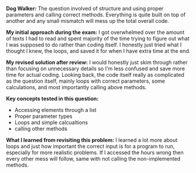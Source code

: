 **Dog Walker:**
The question involved of structure and using proper parameters and calling correct methods. Everything is quite built on top of another and any small mismatch will mess up the total overall code. 

**My initial approach during the exam:**
I got overwhelmed over the amount of texts I had to read and spent majority of the time trying to figure out what I was supposed to do rather than coding itself. I honestly just tried what I thought I knew, the loops, and saved it for when I have extra time at the end. 

**My revised solution after review:**
I would honestly just skim through rather than focusing on unnecessary details so I'm less confused and save more time for actual coding. 
Looking back, the code itself really as complicated as the question itself, mainly loops with correct parameters, some calculations, and most importantly calling above methods. 

**Key concepts tested in this question:**
- Accessing elements through a list
- Proper parameter types
- Loops and simple calcualtions 
- calling other methods

**What I learned from revisiting this problem:**
I learned a lot more about loops and just how important the correct input is for a program to run, especially for more realistic problems. If I accessed the hours wrong then every other mess will follow, same with not calling the non-implemented methods. 
